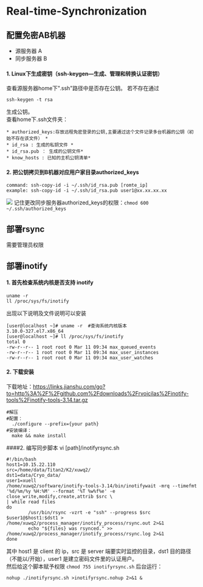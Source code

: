 # Real-time-Synchronization

## 配置免密AB机器
- 源服务器 A 
- 同步服务器 B
#### 1. Linux下生成密钥（ssh-keygen—生成、管理和转换认证密钥）

查看源服务器home下".ssh"路径中是否存在公钥。
若不存在通过
```shell 
ssh-keygen -t rsa
```
生成公钥。\
查看home下.ssh文件夹：
```
* authorized_keys:存放远程免密登录的公钥,主要通过这个文件记录多台机器的公钥（初始不存在该文件） *
* id_rsa : 生成的私钥文件 *
* id_rsa.pub ： 生成的公钥文件*
* know_hosts : 已知的主机公钥清单*
```

#### 2. 把公钥拷贝到B机器对应用户家目录authorized_keys
```shell
command: ssh-copy-id -i ~/.ssh/id_rsa.pub [romte_ip]
example: ssh-copy-id -i ~/.ssh/id_rsa.pub user1@xx.xx.xx.xx
```
![](https://github.com/SunssAria/Real-time-Synchronization/blob/master/ssh-copy-id.png)
记住更改同步服务器authorized_keys的权限：`chmod 600 ~/.ssh/authorized_keys`

## 部署rsync
需要管理员权限

## 部署inotify
#### 1. 首先检查系统内核是否支持 inotify
```shell
uname -r  
ll /proc/sys/fs/inotify
```
出现以下说明及文件说明可以安装
```
[user@localhost ~]# uname -r  #查询系统内核版本
3.10.0-327.el7.x86_64
[user@localhost ~]# ll /proc/sys/fs/inotify
total 0
-rw-r--r-- 1 root root 0 Mar 11 09:34 max_queued_events
-rw-r--r-- 1 root root 0 Mar 11 09:34 max_user_instances
-rw-r--r-- 1 root root 0 Mar 11 09:34 max_user_watches
```
#### 2. 下载安装
下载地址：https://links.jianshu.com/go?to=http%3A%2F%2Fgithub.com%2Fdownloads%2Frvoicilas%2Finotify-tools%2Finotify-tools-3.14.tar.gz
```
#解压
#配置：
  ./configure --prefix={your path}
#安装编译：
  make && make install
```

####2. 编写同步脚本
vi [path]/inotifyrsync.sh
```shell
#!/bin/bash
host1=10.15.22.110
src=/home/data/Titan2/K2/xuwq2/
dst1=data/Cryo_data/
user1=xuell
/home/xuwq2/software/inotify-tools-3.14/bin/inotifywait -mrq --timefmt '%d/%m/%y %H:%M' --format '%T %w%f%e' -e close_write,modify,create,attrib $src \
| while read files
do
        /usr/bin/rsync -vzrt -e "ssh" --progress $src $user1@$host1:$dst1 > /home/xuwq2/process_manager/inotify_process/rsync.out 2>&1
        echo "${files} was rsynced." >> /home/xuwq2/process_manager/inotify_process/rsync.log 2>&1
done
```
其中 host1 是 client 的 ip，src 是 server 端要实时监控的目录，dst1 目的路径（不能以/开始），user1 是建立密码文件里的认证用户。\
然后给这个脚本赋予权限
`chmod 755 inotifyrsync.sh`
后台运行：
```shell
nohup ./inotifyrsync.sh >inotifyrsync.nohup 2>&1 &
```
